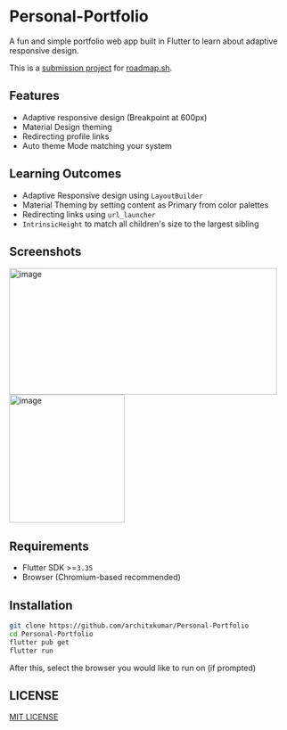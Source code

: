 # Personal-Portfolio

A fun and simple portfolio web app built in Flutter to learn about adaptive responsive design.

This is a [submission project](https://roadmap.sh/projects/portfolio-website) for [roadmap.sh](https://roadmap.sh).

## Features

- Adaptive responsive design (Breakpoint at 600px)
- Material Design theming
- Redirecting profile links
- Auto theme Mode matching your system

## Learning Outcomes

- Adaptive Responsive design using `LayoutBuilder`
- Material Theming by setting content as Primary from color palettes
- Redirecting links using `url_launcher`
- `IntrinsicHeight` to match all children's size to the largest sibling

## Screenshots
<img width="480" height="227" alt="image" src="https://github.com/user-attachments/assets/ed736e34-29c2-4c26-b3ca-4a03e5b653a6" />
<img width="207" height="230" alt="image" src="https://github.com/user-attachments/assets/2486474e-d38f-40e0-ae49-4d852e0225be" />

## Requirements
- Flutter SDK >=`3.35`
- Browser (Chromium-based recommended)

## Installation
  ```bash
  git clone https://github.com/architxkumar/Personal-Portfolio
  cd Personal-Portfolio
  flutter pub get
  flutter run
  ```
  After this, select the browser you would like to run on (if prompted)
## LICENSE 
  [MIT LICENSE](./LICENSE)
  
